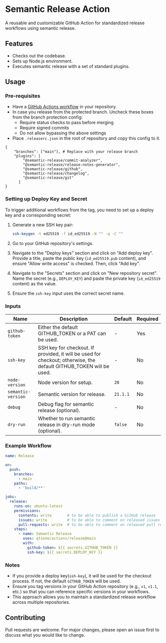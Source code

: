 # Semantic Release Action

A reusable and customizable GitHub Action for standardized release workflows using semantic release.

## Features

- Checks out the codebase.
- Sets up Node.js environment.
- Executes semantic release with a set of standard plugins.

## Usage

### Pre-requisites

- Have a [GitHub Actions workflow](https://docs.github.com/en/actions/configuring-and-managing-workflows/configuring-a-workflow) in your repository.
- In case you release from the protected branch. Uncheck these boxes from the branch protection config:
  - Require status checks to pass before merging
  - Require signed commits
  - Do not allow bypassing the above settings
- Place `.releaserc.json` in the root of repository and copy this config to it.
```
{
    "branches": ["main"], # Replace with your release branch
    "plugins": [
        "@semantic-release/commit-analyzer",
        "@semantic-release/release-notes-generator",
        "@semantic-release/github",
        "@semantic-release/changelog",
        "@semantic-release/git"
      ]
}
```
### Setting up Deploy Key and Secret

To trigger additional workflows from the tag, you need to set up a deploy key and a corresponding secret:

1. Generate a new SSH key pair:

   ```sh
   ssh-keygen -t ed25519 -f id_ed25519 -N "" -q -C ""
   ```

2. Go to your GitHub repository's settings.

3. Navigate to the "Deploy keys" section and click on "Add deploy key". Provide a title, paste the public key (`id_ed25519.pub` content), and ensure "Allow write access" is checked. Then, click "Add key".

4. Navigate to the "Secrets" section and click on "New repository secret". Name the secret (e.g., `DEPLOY_KEY`) and paste the private key (`id_ed25519` content) as the value.
5. Ensure the `ssh-key` input uses the correct secret name.

### Inputs

| Name             | Description                                               | Default      | Required |
|------------------|-----------------------------------------------------------|--------------|----------|
| `github-token`   | Either the default GITHUB_TOKEN or a PAT can be used.     | -            | Yes      |
| `ssh-key`        | SSH key for checkout. If provided, it will be used for checkout; otherwise, the default GITHUB_TOKEN will be used. | - | No |
| `node-version`   | Node version for setup.                                   | `20`         | No       |
| `semantic-version` | Semantic version for release.                           | `21.1.1`     | No       |
| `debug`          | Debug flag for semantic release (optional).               | -            | No       |
| `dry-run`        | Whether to run semantic release in dry-run mode (optional). | `false`            | No       |

### Example Workflow

```yaml
name: Release

on:
  push:
    branches:
      - main
    paths:
      - 'build/**'

jobs:
  release:
    runs-on: ubuntu-latest
    permissions:
      contents: write       # to be able to publish a GitHub release
      issues: write         # to be able to comment on released issues
      pull-requests: write  # to be able to comment on released pull requests
    steps:
      - name: Semantic Release
        uses: qtsone/actions/release@main
        with:
          github-token: ${{ secrets.GITHUB_TOKEN }}
          ssh-key: ${{ secrets.DEPLOY_KEY }}
```

### Notes

- If you provide a deploy key(`ssh-key`), it will be used for the checkout process. If not, the default `GITHUB_TOKEN` will be used.
- Ensure you tag versions in your GitHub Action repository (e.g., `v1`, `v1.1`, etc.) so that you can reference specific versions in your workflows.
- This approach allows you to maintain a standardized release workflow across multiple repositories.

## Contributing

Pull requests are welcome. For major changes, please open an issue first to discuss what you would like to change.
